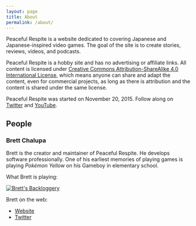 ```yaml
---
layout: page
title: About
permalink: /about/
---
```


Peaceful Respite is a website dedicated to covering Japanese and
Japanese-inspired video games. The goal of the site is to create
stories, reviews, videos, and podcasts.

Peaceful Respite is a hobby site and has no advertising or affiliate
links. All content is licensed under [Creative Commons
Attribution-ShareAlike 4.0 International
License](http://creativecommons.org/licenses/by-sa/4.0/), which means
anyone can share and adapt the content, even for commercial
projects, as long as there is attribution and the content is shared
under the same license.

Peaceful Respite was started on November 20, 2015. Follow along on [Twitter](https://twitter.com/peacefulrespite) and [YouTube](https://www.youtube.com/channel/UCXPHEDTKuEwp_Tf_9y9J2qg).

## People

### Brett Chalupa

Brett is the creator and maintainer of Peaceful Respite. He develops
software professionally. One of his earliest memories of playing
games is playing _Pokémon Yellow_ on his Gameboy in elementary school.

What Brett is playing:

[![Brett's Backloggery](http://backloggery.com/peacefulrespite/sig.gif)](http://backloggery.com/peacefulrespite)

Brett on the web:

- [Website](http://www.brettchalupa.com)
- [Twitter](https://twitter.com/brettchalupa)
